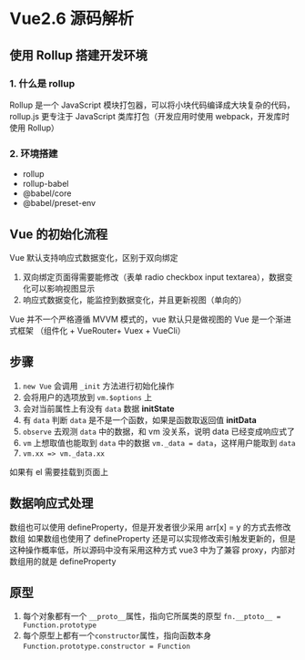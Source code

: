 # Vue2.6 源码解析

## 使用 Rollup 搭建开发环境

### 1. 什么是 rollup

Rollup 是一个 JavaScript 模块打包器，可以将小块代码编译成大块复杂的代码，rollup.js 更专注于 JavaScript 类库打包（开发应用时使用 webpack，开发库时使用 Rollup）

### 2. 环境搭建

- rollup
- rollup-babel
- @babel/core
- @babel/preset-env

## Vue 的初始化流程

Vue 默认支持响应式数据变化，区别于双向绑定

1. 双向绑定页面得需要能修改（表单 radio checkbox input textarea），数据变化可以影响视图显示
2. 响应式数据变化，能监控到数据变化，并且更新视图（单向的）

Vue 并不一个严格遵循 MVVM 模式的，vue 默认只是做视图的
Vue 是一个渐进式框架 （组件化 + VueRouter+ Vuex + VueCli）

## 步骤

1. `new Vue` 会调用 `_init` 方法进行初始化操作
2. 会将用户的选项放到 `vm.$options` 上
3. 会对当前属性上有没有 `data` 数据 **initState**
4. 有 `data` 判断 `data` 是不是一个函数，如果是函数取返回值 **initData**
5. `observe` 去观测 `data` 中的数据，和 vm 没关系，说明 data 已经变成响应式了
6. `vm` 上想取值也能取到 `data` 中的数据 `vm._data = data`，这样用户能取到 `data`
7. `vm.xx => vm._data.xx`

如果有 el 需要挂载到页面上

## 数据响应式处理

数组也可以使用 defineProperty，但是开发者很少采用 arr[x] = y 的方式去修改数组
如果数组也使用了 defineProperty 还是可以实现修改索引触发更新的，但是这种操作概率低，所以源码中没有采用这种方式
vue3 中为了兼容 proxy，内部对数组用的就是 defineProperty

## 原型

1. 每个对象都有一个 `__proto__`属性，指向它所属类的原型 `fn.__ptoto__ = Function.prototype`
2. 每个原型上都有一个`constructor`属性，指向函数本身 `Function.prototype.constructor = Function`
